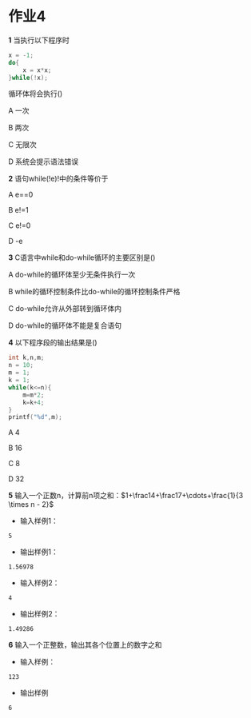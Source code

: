 # 作业4

**1** 当执行以下程序时

```C
x = -1;
do{
    x = x*x;
}while(!x);
```

循环体将会执行()

A 一次

B 两次

C 无限次

D 系统会提示语法错误

**2** 语句while(!e)!中的条件等价于

A e==0

B e!=1

C e!=0

D -e

**3** C语言中while和do-while循环的主要区别是()

A do-while的循环体至少无条件执行一次

B while的循环控制条件比do-while的循环控制条件严格

C do-while允许从外部转到循环体内

D do-while的循环体不能是复合语句

**4** 以下程序段的输出结果是()

```C
int k,n,m;
n = 10;
m = 1;
k = 1;
while(k<=n){
    m=m*2;
    k=k+4;
}
printf("%d",m);
```

A 4

B 16

C 8

D 32

**5** 输入一个正数n，计算前n项之和：$1+\frac14+\frac17+\cdots+\frac{1}{3 \times n - 2}$

- 输入样例1：

```
5
```

- 输出样例1：

```
1.56978
```

- 输入样例2：

```
4
```

- 输出样例2：

```
1.49286
```

**6** 输入一个正整数，输出其各个位置上的数字之和

- 输入样例：

```
123
```

- 输出样例

```
6
```